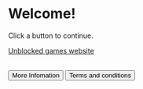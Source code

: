 <html>
<body>
<h1>Welcome!</h1>
<p>Click a button to continue.</p>
</body>
</html>

<html>
<body>
 
<a href="https://sites.google.com/view/buffalosunblockedgames/home" class="button">Unblocked games website</a>
 <br>
<br>
 
<button type="button" onclick="alert('There is no infomation at the moment')">More Infomation</button>
<button type="button" onclick="alert('There is no infomation at the moment')">Terms and conditions</button>
 
 <br>

</body>
<html>
